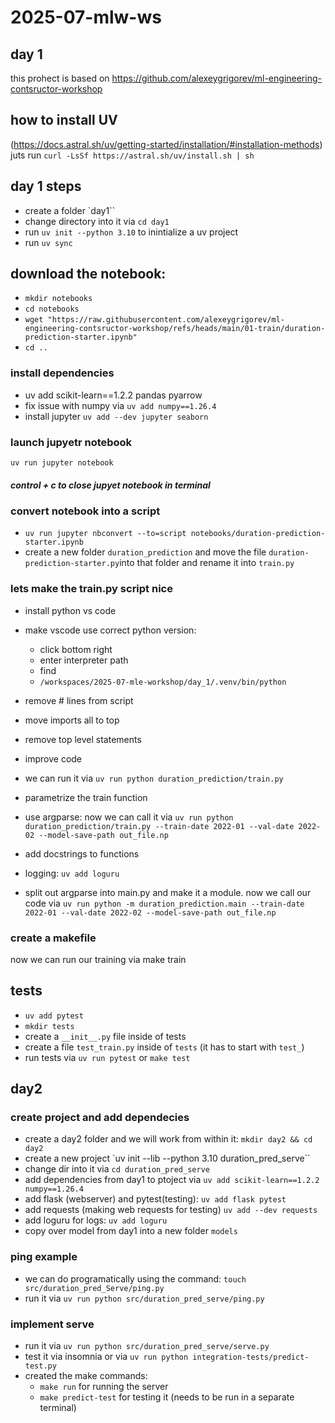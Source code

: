 # 2025-07-mlw-ws

## day 1
this prohect is based on https://github.com/alexeygrigorev/ml-engineering-contsructor-workshop

## how to install UV  
(https://docs.astral.sh/uv/getting-started/installation/#installation-methods)
juts run `curl -LsSf https://astral.sh/uv/install.sh | sh`

## day 1 steps

- create a folder `day1``
- change directory into it via `cd day1`
- run `uv init --python 3.10` to inintialize a uv project
- run `uv sync` 


## download the notebook:

- `mkdir notebooks`
- `cd notebooks`
- `wget "https://raw.githubusercontent.com/alexeygrigorev/ml-engineering-contsructor-workshop/refs/heads/main/01-train/duration-prediction-starter.ipynb"`
- `cd .. `  

### install dependencies
- uv add scikit-learn==1.2.2 pandas pyarrow
- fix issue with numpy via `uv add numpy==1.26.4`
- install jupyter `uv add --dev jupyter seaborn`

### launch jupyetr notebook
`uv run jupyter notebook`

##### control + c to close jupyet notebook in terminal #### 

### convert notebook into a script
- `uv run jupyter nbconvert --to=script notebooks/duration-prediction-starter.ipynb`
- create a new folder `duration_prediction` and move the file `duration-prediction-starter.py`into that folder and rename it into `train.py`

### lets make the train.py script nice
- install python vs code 
- make vscode use correct python version:
    - click bottom right
    - enter interpreter path
    - find 
    - `/workspaces/2025-07-mle-workshop/day_1/.venv/bin/python`

- remove # lines from script
- move imports all to top
- remove top level statements
- improve code
- we can run it via `uv run python duration_prediction/train.py`
- parametrize the train function
- use argparse: now we can call it via `uv run python duration_prediction/train.py --train-date 2022-01 --val-date 2022-02 --model-save-path out_file.np`
- add docstrings to functions
- logging: `uv add loguru`
- split out argparse into main.py and make it a module. now we call our code via `uv run python -m duration_prediction.main --train-date 2022-01 --val-date 2022-02 --model-save-path out_file.np`

### create a makefile
now we can run our training via make train

## tests
- `uv add pytest`
-  `mkdir tests`
- create a `__init__.py` file inside of tests
- create a file `test_train.py` inside of `tests` (it has to start with `test_`)
- run tests via `uv run pytest` or `make test`


## day2

### create project and add dependecies

- create a day2 folder and we will work from within it: `mkdir day2 && cd day2`
- create a new project `uv init --lib --python 3.10 duration_pred_serve``
- change dir into it via `cd duration_pred_serve`
- add dependencies from day1 to ptoject via `uv add scikit-learn==1.2.2 numpy==1.26.4`
- add flask (webserver) and pytest(testing): `uv add flask pytest`
- add requests (making web requests for testing) `uv add --dev requests`
- add loguru for logs: `uv add loguru`
- copy over model from day1 into a new folder `models`


### ping example
- we can do programatically using the command: `touch src/duration_pred_Serve/ping.py`
- run it via `uv run python src/duration_pred_serve/ping.py`

### implement serve
- run it via `uv run python src/duration_pred_serve/serve.py`
- test it via insomnia or via `uv run python integration-tests/predict-test.py`
- created the make commands:
    - `make run` for running the server
    - `make predict-test` for testing it (needs to be run in a separate terminal)